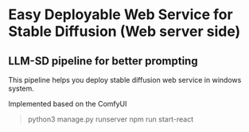 Easy Deployable Web Service for Stable Diffusion (Web server side)
=======
LLM-SD pipeline for better prompting
-----------

This pipeline helps you deploy stable diffusion web service in windows system.

Implemented based on the ComfyUI

> python3 manage.py runserver
> npm run start-react
